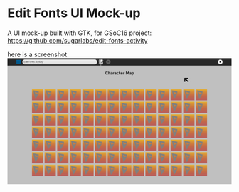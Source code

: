 # Edit Fonts UI Mock-up
A UI mock-up built with GTK, for GSoC16 project: https://github.com/sugarlabs/edit-fonts-activity

here is a screenshot
![screenshot](screenshot.png)